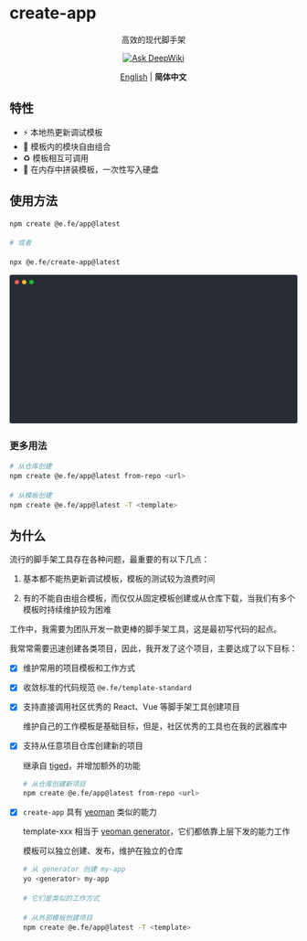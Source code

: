 # create-app

<p align='center'>
高效的现代脚手架
</p>

<div align='center'>
  <a href="https://deepwiki.com/eleven-net-cn/create-app"><img src="https://deepwiki.com/badge.svg" alt="Ask DeepWiki"></a>
</div>

<p align='center'>
<a href="./README.md">English</a> | <b>简体中文</b>
</p>

## 特性

- :zap: 本地热更新调试模板
- :art: 模板内的模块自由组合
- :recycle: 模板相互可调用
- :rocket: 在内存中拼装模板，一次性写入硬盘

## 使用方法

```zsh
npm create @e.fe/app@latest

# 或者

npx @e.fe/create-app@latest
```

![Usage](./usage.svg)

### 更多用法

```zsh
# 从仓库创建
npm create @e.fe/app@latest from-repo <url>

# 从模板创建
npm create @e.fe/app@latest -T <template>
```

## 为什么

流行的脚手架工具存在各种问题，最重要的有以下几点：

1. 基本都不能热更新调试模板，模板的测试较为浪费时间

2. 有的不能自由组合模板，而仅仅从固定模板创建或从仓库下载，当我们有多个模板时持续维护较为困难

工作中，我需要为团队开发一款更棒的脚手架工具，这是最初写代码的起点。

我常常需要迅速创建各类项目，因此，我开发了这个项目，主要达成了以下目标：

- [x] 维护常用的项目模板和工作方式

- [x] 收敛标准的代码规范 `@e.fe/template-standard`

- [x] 支持直接调用社区优秀的 React、Vue 等脚手架工具创建项目

  维护自己的工作模板是基础目标，但是，社区优秀的工具也在我的武器库中

- [x] 支持从任意项目仓库创建新的项目

  继承自 [tiged](https://github.com/tiged/tiged)，并增加额外的功能

  ```zsh
  # 从仓库创建新项目
  npm create @e.fe/app@latest from-repo <url>
  ```

- [x] `create-app` 具有 [yeoman](https://yeoman.io/) 类似的能力

  template-xxx 相当于 [yeoman generator](https://yeoman.io/authoring/)，它们都依靠上层下发的能力工作

  模板可以独立创建、发布，维护在独立的仓库

  ```zsh
  # 从 generator 创建 my-app
  yo <generator> my-app

  # 它们是类似的工作方式

  # 从外部模板创建项目
  npm create @e.fe/app@latest -T <template>
  ```
